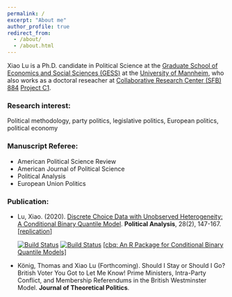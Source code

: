 ```yaml
---
permalink: /
excerpt: "About me"
author_profile: true
redirect_from: 
  - /about/
  - /about.html
---
```


Xiao Lu is a Ph.D. candidate in Political Science at the [Graduate School of Economics and Social Sciences (GESS)](https://gess.uni-mannheim.de/ "Graduate School of Economics and Social Sciences (GESS)") at the [University of Mannheim](https://www.uni-mannheim.de/ "University of Mannheim"), who also works as a doctoral reseacher at [Collaborative Research Center (SFB) 884](https://reforms.uni-mannheim.de/ "SFB 884") [Project C1](https://reforms.uni-mannheim.de/projects/project_group_c/project_c1/ "Project C1").

### Research interest:

Political methodology, party politics, legislative politics, European politics, political economy


### Manuscript Referee:
* American Political Science Review
* American Journal of Political Science
* Political Analysis
* European Union Politics

### Publication:
* Lu, Xiao. (2020). [Discrete Choice Data with Unobserved Heterogeneity: A Conditional Binary Quantile Model](http://dx.doi.org/10.1017/pan.2019.29 "Article"). **Political Analysis**, 28(2), 147-167. [[replication]](https://doi.org/10.7910/DVN/1WZCEA "replication materials") 

   [![Build Status](https://www.r-pkg.org/badges/version/cbq)](https://www.r-pkg.org/badges/version/cbq) [![Build Status](http://cranlogs.r-pkg.org/badges/grand-total/cbq)](http://cranlogs.r-pkg.org/badges/grand-total/cbq) [[cbq: An R Package for Conditional Binary Quantile Models]](/files/cbq_demo.html "R package demo") 

* König, Thomas and Xiao Lu (Forthcoming). Should I Stay or Should I Go? British Voter You Got to Let Me Know! Prime Ministers, Intra-Party Conflict, and Membership Referendums in the British Westminster Model. **Journal of Theoretical Politics**.
